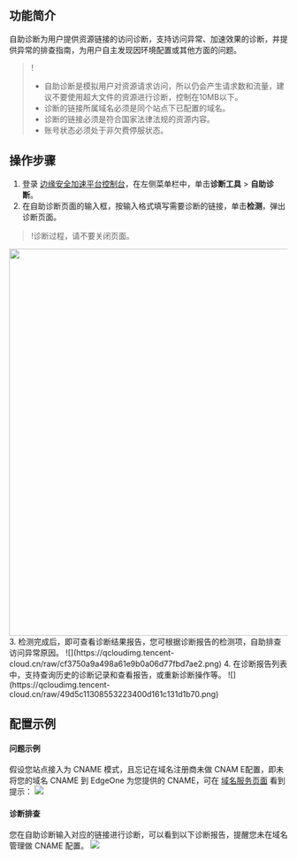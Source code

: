 ## 功能简介
自助诊断为用户提供资源链接的访问诊断，支持访问异常、加速效果的诊断，并提供异常的排查指南，为用户自主发现因环境配置或其他方面的问题。
>!
>- 自助诊断是模拟用户对资源请求访问，所以仍会产生请求数和流量，建议不要使用超大文件的资源进行诊断，控制在10MB以下。
>- 诊断的链接所属域名必须是同个站点下已配置的域名。
>- 诊断的链接必须是符合国家法律法规的资源内容。
>- 账号状态必须处于非欠费停服状态。
>

## 操作步骤
1. 登录 [边缘安全加速平台控制台](https://console.cloud.tencent.com/edgeone)，在左侧菜单栏中，单击**诊断工具** > **自助诊断**。
2. 在自助诊断页面的输入框，按输入格式填写需要诊断的链接，单击**检测**，弹出诊断页面。
>!诊断过程，请不要关闭页面。
>
<img src="https://qcloudimg.tencent-cloud.cn/raw/5e4646371b9a995d9d96745e1123d640.png" width=700px>
3. 检测完成后，即可查看诊断结果报告，您可根据诊断报告的检测项，自助排查访问异常原因。
![](https://qcloudimg.tencent-cloud.cn/raw/cf3750a9a498a61e9b0a06d77fbd7ae2.png)
4. 在诊断报告列表中，支持查询历史的诊断记录和查看报告，或重新诊断操作等。
![](https://qcloudimg.tencent-cloud.cn/raw/49d5c11308553223400d161c131d1b70.png)

## 配置示例
#### 问题示例
假设您站点接入为 CNAME 模式，且忘记在域名注册商未做 CNAM E配置，即未将您的域名 CNAME 到 EdgeOne 为您提供的 CNAME，可在 [域名服务页面]() 看到提示：
![](https://qcloudimg.tencent-cloud.cn/raw/9773e89fe22002fea70e2b4505a3e9fc.png)

#### 诊断排查
您在自助诊断输入对应的链接进行诊断，可以看到以下诊断报告，提醒您未在域名管理做 CNAME 配置。
![](https://qcloudimg.tencent-cloud.cn/raw/370d8890af04ae60b185bf6860eb4ce0.png)

